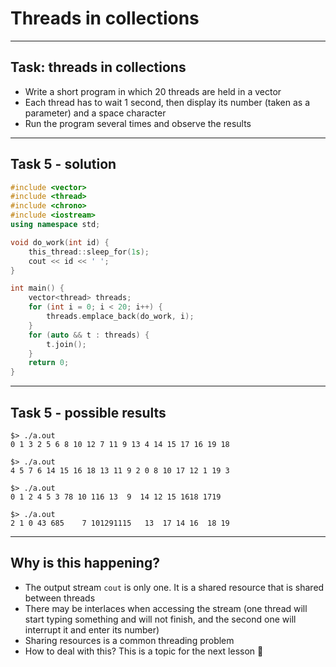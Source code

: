 <!-- .slide: data-background="#111111" -->

# Threads in collections

___

## Task: threads in collections

* <!-- .element: class="fragment fade-in" --> Write a short program in which 20 threads are held in a vector
* <!-- .element: class="fragment fade-in" --> Each thread has to wait 1 second, then display its number (taken as a parameter) and a space character
* <!-- .element: class="fragment fade-in" --> Run the program several times and observe the results

___

## Task 5 - solution

```cpp
#include <vector>
#include <thread>
#include <chrono>
#include <iostream>
using namespace std;

void do_work(int id) {
    this_thread::sleep_for(1s);
    cout << id << ' ';
}

int main() {
    vector<thread> threads;
    for (int i = 0; i < 20; i++) {
        threads.emplace_back(do_work, i);
    }
    for (auto && t : threads) {
        t.join();
    }
    return 0;
}
```

___

## Task 5 - possible results

```output
$> ./a.out
0 1 3 2 5 6 8 10 12 7 11 9 13 4 14 15 17 16 19 18
```
<!-- .element: class="fragment fade-in" -->

```output
$> ./a.out
4 5 7 6 14 15 16 18 13 11 9 2 0 8 10 17 12 1 19 3
```
<!-- .element: class="fragment fade-in" -->

```output
$> ./a.out
0 1 2 4 5 3 78 10 116 13  9  14 12 15 1618 1719
```
<!-- .element: class="fragment fade-in" -->

```output
$> ./a.out
2 1 0 43 685    7 101291115   13  17 14 16  18 19
```
<!-- .element: class="fragment fade-in" -->

___

## Why is this happening?

* <!-- .element: class="fragment fade-in" --> The output stream <code>cout</code> is only one. It is a shared resource that is shared between threads
* <!-- .element: class="fragment fade-in" --> There may be interlaces when accessing the stream (one thread will start typing something and will not finish, and the second one will interrupt it and enter its number)
* <!-- .element: class="fragment fade-in" --> Sharing resources is a common threading problem
* <!-- .element: class="fragment fade-in" --> How to deal with this? This is a topic for the next lesson 🙂
